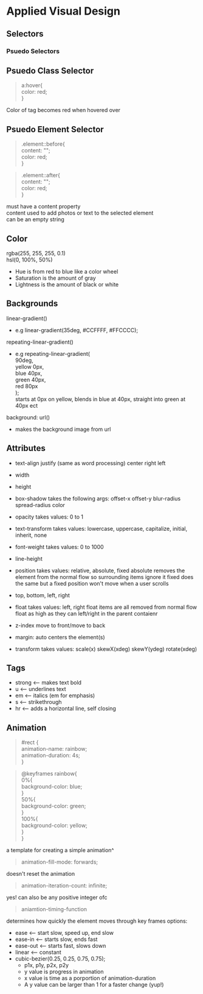 # Applied Visual Design

## Selectors

### Psuedo Selectors

## Psuedo Class Selector
>a:hover{  
    color: red;  
}

Color of tag becomes red when hovered over

## Psuedo Element Selector
>.element::before{  
    content: "";  
    color: red;  
}

>.element::after{  
    content: "";  
    color: red;  
}

must have a content property  
content used to add photos or text to the selected element  
can be an empty string  

## Color
rgba(255, 255, 255, 0.1)  
hsl(0, 100%, 50%)  
* Hue is from red to blue like a color wheel  
* Saturation is the amount of gray  
* Lightness is the amount of black or white  


## Backgrounds
linear-gradient()  
* e.g linear-gradient(35deg, #CCFFFF, #FFCCCC);

repeating-linear-gradient()
* e.g 
repeating-linear-gradient(  
      		  90deg,  
      		  yellow 0px,  
      		  blue 40px,  
      		  green 40px,  
      		  red 80px  
    	    );  
	starts at 0px on yellow, blends in blue at 40px, straight into green at 40px ect

background: url()
* makes the background image from url

## Attributes
* text-align
	justify (same as word processing)
	center
	right
	left

* width
* height
* box-shadow
	takes the following args:
	offset-x offset-y blur-radius spread-radius color
* opacity
	takes values:
	0 to 1
* text-transform
	takes values:
	lowercase, uppercase, capitalize, initial, inherit, none
* font-weight
	takes values:
	0 to 1000
* line-height
* position
	takes values:
	relative, absolute, fixed
		absolute removes the element from the normal flow so surrounding items ignore it
		fixed does the same but a fixed position won't move when a user scrolls
* top, bottom, left, right
* float
	takes values:
	left, right
	float items are all removed from normal flow
	float as high as they can left/right in the parent contaienr
* z-index
	move to front/move to back
* margin: auto
	centers the element(s)
* transform
	takes values:
	scale(x)
	skewX(xdeg)
	skewY(ydeg)
	rotate(xdeg)
	

## Tags
* strong 	<-- makes text bold
* u 		<-- underlines text
* em		<-- italics (em for emphasis)
* s		<-- strikethrough
* hr		<-- adds a horizontal line, self closing

## Animation
>#rect {  
      animation-name: rainbow;  
      animation-duration: 4s;  
  }  
  
>@keyframes rainbow{  
    0%{  
        background-color: blue;  
    }  
    50%{  
        background-color: green;  
    }  
    100%{  
        background-color: yellow;  
    }  
  }  

a template for creating a simple animation^

> animation-fill-mode: forwards;

doesn't reset the animation

> animation-iteration-count: infinite;

yes! can also be any positive integer ofc

> aniamtion-timing-function

determines how quickly the element moves through key frames
options:
* ease     <-- start slow, speed up, end slow
* ease-in  <-- starts slow, ends fast
* ease-out <-- starts fast, slows down
* linear   <-- constant 
* cubic-bezier(0.25, 0.25, 0.75, 0.75);
	* p1x, p1y, p2x, p2y
	* y value is progress in animation
	* x value is time as a porportion of animation-duration
	* A y value can be larger than 1 for a faster change (yup!)